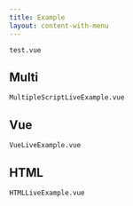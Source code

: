 ```yaml
---
title: Example
layout: content-with-menu
---
```


```import
test.vue
```

## Multi

```import live-example
MultipleScriptLiveExample.vue
```

## Vue

```import live-example
VueLiveExample.vue
```

## HTML

```import live-example
HTMLLiveExample.vue
```
